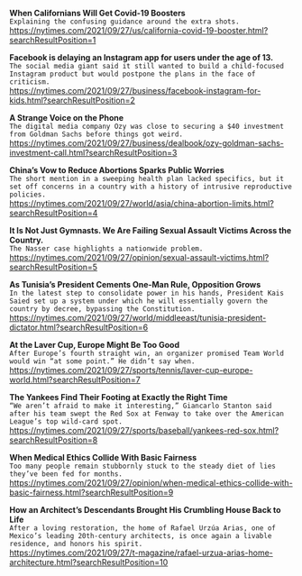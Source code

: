 **When Californians Will Get Covid-19 Boosters**\
`Explaining the confusing guidance around the extra shots.`\
https://nytimes.com/2021/09/27/us/california-covid-19-booster.html?searchResultPosition=1

**Facebook is delaying an Instagram app for users under the age of 13.**\
`The social media giant said it still wanted to build a child-focused Instagram product but would postpone the plans in the face of criticism.`\
https://nytimes.com/2021/09/27/business/facebook-instagram-for-kids.html?searchResultPosition=2

**A Strange Voice on the Phone**\
`The digital media company Ozy was close to securing a $40 investment from Goldman Sachs before things got weird.`\
https://nytimes.com/2021/09/27/business/dealbook/ozy-goldman-sachs-investment-call.html?searchResultPosition=3

**China’s Vow to Reduce Abortions Sparks Public Worries**\
`The short mention in a sweeping health plan lacked specifics, but it set off concerns in a country with a history of intrusive reproductive policies.`\
https://nytimes.com/2021/09/27/world/asia/china-abortion-limits.html?searchResultPosition=4

**It Is Not Just Gymnasts. We Are Failing Sexual Assault Victims Across the Country.**\
`The Nasser case highlights a nationwide problem.`\
https://nytimes.com/2021/09/27/opinion/sexual-assault-victims.html?searchResultPosition=5

**As Tunisia’s President Cements One-Man Rule, Opposition Grows**\
`In the latest step to consolidate power in his hands, President Kais Saied set up a system under which he will essentially govern the country by decree, bypassing the Constitution.`\
https://nytimes.com/2021/09/27/world/middleeast/tunisia-president-dictator.html?searchResultPosition=6

**At the Laver Cup, Europe Might Be Too Good**\
`After Europe’s fourth straight win, an organizer promised Team World would win “at some point.” He didn’t say when.`\
https://nytimes.com/2021/09/27/sports/tennis/laver-cup-europe-world.html?searchResultPosition=7

**The Yankees Find Their Footing at Exactly the Right Time**\
`“We aren’t afraid to make it interesting,” Giancarlo Stanton said after his team swept the Red Sox at Fenway to take over the American League’s top wild-card spot.`\
https://nytimes.com/2021/09/27/sports/baseball/yankees-red-sox.html?searchResultPosition=8

**When Medical Ethics Collide With Basic Fairness**\
`Too many people remain stubbornly stuck to the steady diet of lies they’ve been fed for months.`\
https://nytimes.com/2021/09/27/opinion/when-medical-ethics-collide-with-basic-fairness.html?searchResultPosition=9

**How an Architect’s Descendants Brought His Crumbling House Back to Life**\
`After a loving restoration, the home of Rafael Urzúa Arias, one of Mexico’s leading 20th-century architects, is once again a livable residence, and honors his spirit.`\
https://nytimes.com/2021/09/27/t-magazine/rafael-urzua-arias-home-architecture.html?searchResultPosition=10


